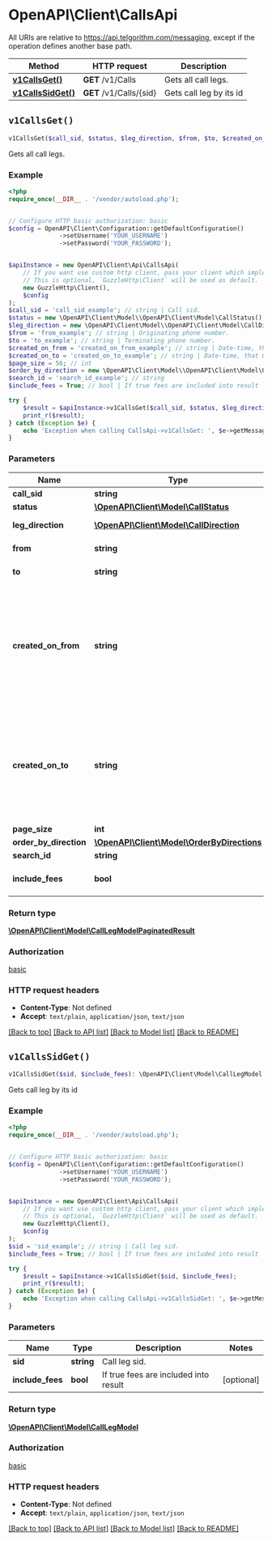 # OpenAPI\Client\CallsApi

All URIs are relative to https://api.telgorithm.com/messaging, except if the operation defines another base path.

| Method | HTTP request | Description |
| ------------- | ------------- | ------------- |
| [**v1CallsGet()**](CallsApi.md#v1CallsGet) | **GET** /v1/Calls | Gets all call legs. |
| [**v1CallsSidGet()**](CallsApi.md#v1CallsSidGet) | **GET** /v1/Calls/{sid} | Gets call leg by its id |


## `v1CallsGet()`

```php
v1CallsGet($call_sid, $status, $leg_direction, $from, $to, $created_on_from, $created_on_to, $page_size, $order_by_direction, $search_id, $include_fees): \OpenAPI\Client\Model\CallLegModelPaginatedResult
```

Gets all call legs.

### Example

```php
<?php
require_once(__DIR__ . '/vendor/autoload.php');


// Configure HTTP basic authorization: basic
$config = OpenAPI\Client\Configuration::getDefaultConfiguration()
              ->setUsername('YOUR_USERNAME')
              ->setPassword('YOUR_PASSWORD');


$apiInstance = new OpenAPI\Client\Api\CallsApi(
    // If you want use custom http client, pass your client which implements `GuzzleHttp\ClientInterface`.
    // This is optional, `GuzzleHttp\Client` will be used as default.
    new GuzzleHttp\Client(),
    $config
);
$call_sid = 'call_sid_example'; // string | Call sid.
$status = new \OpenAPI\Client\Model\\OpenAPI\Client\Model\CallStatus(); // \OpenAPI\Client\Model\CallStatus | Call leg status.
$leg_direction = new \OpenAPI\Client\Model\\OpenAPI\Client\Model\CallDirection(); // \OpenAPI\Client\Model\CallDirection | Call leg direction.
$from = 'from_example'; // string | Originating phone number.
$to = 'to_example'; // string | Terminating phone number.
$created_on_from = 'created_on_from_example'; // string | Date-time, that Outbound message creation should be greater or equal than.  <br><b>Must have ISO format (e.g. yyyy-MM-dd'T'HH:mm:ss)</b>
$created_on_to = 'created_on_to_example'; // string | Date-time, that Outbound message creation should be less than.  <br><b>Must have ISO format (e.g. yyyy-MM-dd'T'HH:mm:ss)</b>
$page_size = 56; // int
$order_by_direction = new \OpenAPI\Client\Model\\OpenAPI\Client\Model\OrderByDirections(); // \OpenAPI\Client\Model\OrderByDirections
$search_id = 'search_id_example'; // string
$include_fees = True; // bool | If true fees are included into result

try {
    $result = $apiInstance->v1CallsGet($call_sid, $status, $leg_direction, $from, $to, $created_on_from, $created_on_to, $page_size, $order_by_direction, $search_id, $include_fees);
    print_r($result);
} catch (Exception $e) {
    echo 'Exception when calling CallsApi->v1CallsGet: ', $e->getMessage(), PHP_EOL;
}
```

### Parameters

| Name | Type | Description  | Notes |
| ------------- | ------------- | ------------- | ------------- |
| **call_sid** | **string**| Call sid. | [optional] |
| **status** | [**\OpenAPI\Client\Model\CallStatus**](../Model/.md)| Call leg status. | [optional] |
| **leg_direction** | [**\OpenAPI\Client\Model\CallDirection**](../Model/.md)| Call leg direction. | [optional] |
| **from** | **string**| Originating phone number. | [optional] |
| **to** | **string**| Terminating phone number. | [optional] |
| **created_on_from** | **string**| Date-time, that Outbound message creation should be greater or equal than.  &lt;br&gt;&lt;b&gt;Must have ISO format (e.g. yyyy-MM-dd&#39;T&#39;HH:mm:ss)&lt;/b&gt; | [optional] |
| **created_on_to** | **string**| Date-time, that Outbound message creation should be less than.  &lt;br&gt;&lt;b&gt;Must have ISO format (e.g. yyyy-MM-dd&#39;T&#39;HH:mm:ss)&lt;/b&gt; | [optional] |
| **page_size** | **int**|  | [optional] |
| **order_by_direction** | [**\OpenAPI\Client\Model\OrderByDirections**](../Model/.md)|  | [optional] |
| **search_id** | **string**|  | [optional] |
| **include_fees** | **bool**| If true fees are included into result | [optional] |

### Return type

[**\OpenAPI\Client\Model\CallLegModelPaginatedResult**](../Model/CallLegModelPaginatedResult.md)

### Authorization

[basic](../../README.md#basic)

### HTTP request headers

- **Content-Type**: Not defined
- **Accept**: `text/plain`, `application/json`, `text/json`

[[Back to top]](#) [[Back to API list]](../../README.md#endpoints)
[[Back to Model list]](../../README.md#models)
[[Back to README]](../../README.md)

## `v1CallsSidGet()`

```php
v1CallsSidGet($sid, $include_fees): \OpenAPI\Client\Model\CallLegModel
```

Gets call leg by its id

### Example

```php
<?php
require_once(__DIR__ . '/vendor/autoload.php');


// Configure HTTP basic authorization: basic
$config = OpenAPI\Client\Configuration::getDefaultConfiguration()
              ->setUsername('YOUR_USERNAME')
              ->setPassword('YOUR_PASSWORD');


$apiInstance = new OpenAPI\Client\Api\CallsApi(
    // If you want use custom http client, pass your client which implements `GuzzleHttp\ClientInterface`.
    // This is optional, `GuzzleHttp\Client` will be used as default.
    new GuzzleHttp\Client(),
    $config
);
$sid = 'sid_example'; // string | Call leg sid.
$include_fees = True; // bool | If true fees are included into result

try {
    $result = $apiInstance->v1CallsSidGet($sid, $include_fees);
    print_r($result);
} catch (Exception $e) {
    echo 'Exception when calling CallsApi->v1CallsSidGet: ', $e->getMessage(), PHP_EOL;
}
```

### Parameters

| Name | Type | Description  | Notes |
| ------------- | ------------- | ------------- | ------------- |
| **sid** | **string**| Call leg sid. | |
| **include_fees** | **bool**| If true fees are included into result | [optional] |

### Return type

[**\OpenAPI\Client\Model\CallLegModel**](../Model/CallLegModel.md)

### Authorization

[basic](../../README.md#basic)

### HTTP request headers

- **Content-Type**: Not defined
- **Accept**: `text/plain`, `application/json`, `text/json`

[[Back to top]](#) [[Back to API list]](../../README.md#endpoints)
[[Back to Model list]](../../README.md#models)
[[Back to README]](../../README.md)
